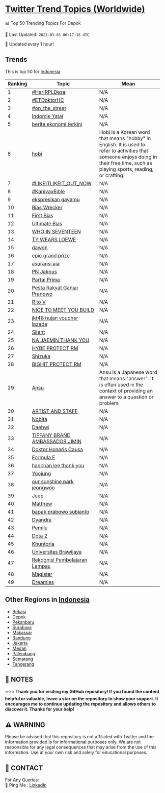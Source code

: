 [Twitter Trend Topics (Worldwide)](https://github.com/ErcinDedeoglu/Twitter-Trend-Topics)
==========


📊 Top 50 Trending Topics For Depok

📆 Last Updated: `2023-03-03 06:17:16 UTC`

🔧 Updated every 1 hour!


## Trends

This is top 50 for [Indonesia](</Indonesia>)

| Ranking | Topic | Mean |
| ------- | ------------ | ------------ |
| 1 | [#HariRPLDesa](http://twitter.com/search?q=%23HariRPLDesa) | N/A |
| 2 | [#ETDoktorHC](http://twitter.com/search?q=%23ETDoktorHC) | N/A |
| 3 | [#on_the_street](http://twitter.com/search?q=%23on_the_street) | N/A |
| 4 | [Indomie Yatai](http://twitter.com/search?q=Indomie+Yatai) | N/A |
| 5 | [berita ekonomi terkini](http://twitter.com/search?q=berita+ekonomi+terkini) | N/A |
| 6 | [hobi](http://twitter.com/search?q=hobi) | Hobi is a Korean word that means "hobby" in English. It is used to refer to activities that someone enjoys doing in their free time, such as playing sports, reading, or crafting. |
| 7 | [#LIKEITLIKEIT_OUT_NOW](http://twitter.com/search?q=%23LIKEITLIKEIT_OUT_NOW) | N/A |
| 8 | [#KanivaxBible](http://twitter.com/search?q=%23KanivaxBible) | N/A |
| 9 | [ekspresikan gayamu](http://twitter.com/search?q=ekspresikan+gayamu) | N/A |
| 10 | [Bias Wrecker](http://twitter.com/search?q=Bias+Wrecker) | N/A |
| 11 | [First Bias](http://twitter.com/search?q=First+Bias) | N/A |
| 12 | [Ultimate Bias](http://twitter.com/search?q=Ultimate+Bias) | N/A |
| 13 | [WHO IN SEVENTEEN](http://twitter.com/search?q=WHO+IN+SEVENTEEN) | N/A |
| 14 | [TY WEARS LOEWE](http://twitter.com/search?q=TY+WEARS+LOEWE) | N/A |
| 15 | [dawon](http://twitter.com/search?q=dawon) | N/A |
| 16 | [epic grand prize](http://twitter.com/search?q=epic+grand+prize) | N/A |
| 17 | [asuransi aia](http://twitter.com/search?q=asuransi+aia) | N/A |
| 18 | [PN Jakpus](http://twitter.com/search?q=PN+Jakpus) | N/A |
| 19 | [Partai Prima](http://twitter.com/search?q=Partai+Prima) | N/A |
| 20 | [Pesta Rakyat Ganjar Pranowo](http://twitter.com/search?q=Pesta+Rakyat+Ganjar+Pranowo) | N/A |
| 21 | [R to V](http://twitter.com/search?q=R+to+V) | N/A |
| 22 | [NICE TO MEET YOU BUILD](http://twitter.com/search?q=NICE+TO+MEET+YOU+BUILD) | N/A |
| 23 | [jkt48 hujan voucher lazada](http://twitter.com/search?q=jkt48+hujan+voucher+lazada) | N/A |
| 24 | [Silent](http://twitter.com/search?q=Silent) | N/A |
| 25 | [NA JAEMIN THANK YOU](http://twitter.com/search?q=NA+JAEMIN+THANK+YOU) | N/A |
| 26 | [HYBE PROTECT RM](http://twitter.com/search?q=HYBE+PROTECT+RM) | N/A |
| 27 | [Shizuka](http://twitter.com/search?q=Shizuka) | N/A |
| 28 | [BIGHIT PROTECT RM](http://twitter.com/search?q=BIGHIT+PROTECT+RM) | N/A |
| 29 | [Ansu](http://twitter.com/search?q=Ansu) | Ansu is a Japanese word that means "answer". It is often used in the context of providing an answer to a question or problem. |
| 30 | [ARTIST AND STAFF](http://twitter.com/search?q=ARTIST+AND+STAFF) | N/A |
| 31 | [Nobita](http://twitter.com/search?q=Nobita) | N/A |
| 32 | [Daehwi](http://twitter.com/search?q=Daehwi) | N/A |
| 33 | [TIFFANY BRAND AMBASSADOR JIMIN](http://twitter.com/search?q=TIFFANY+BRAND+AMBASSADOR+JIMIN) | N/A |
| 34 | [Doktor Honoris Causa](http://twitter.com/search?q=Doktor+Honoris+Causa) | N/A |
| 35 | [Formula E](http://twitter.com/search?q=Formula+E) | N/A |
| 36 | [haechan lee thank you](http://twitter.com/search?q=haechan+lee+thank+you) | N/A |
| 37 | [Yoojung](http://twitter.com/search?q=Yoojung) | N/A |
| 38 | [our sunshine park jeongwoo](http://twitter.com/search?q=our+sunshine+park+jeongwoo) | N/A |
| 39 | [Jeep](http://twitter.com/search?q=Jeep) | N/A |
| 40 | [Matthew](http://twitter.com/search?q=Matthew) | N/A |
| 41 | [bapak prabowo subianto](http://twitter.com/search?q=bapak+prabowo+subianto) | N/A |
| 42 | [Dyandra](http://twitter.com/search?q=Dyandra) | N/A |
| 43 | [Pemilu](http://twitter.com/search?q=Pemilu) | N/A |
| 44 | [Dota 2](http://twitter.com/search?q=Dota+2) | N/A |
| 45 | [Khuntoria](http://twitter.com/search?q=Khuntoria) | N/A |
| 46 | [Universitas Brawijaya](http://twitter.com/search?q=Universitas+Brawijaya) | N/A |
| 47 | [Rekognisi Pembelajaran Lampau](http://twitter.com/search?q=Rekognisi+Pembelajaran+Lampau) | N/A |
| 48 | [Magister](http://twitter.com/search?q=Magister) | N/A |
| 49 | [Dreamies](http://twitter.com/search?q=Dreamies) | N/A |



## Other Regions in [Indonesia](</Indonesia>)

* [Bekasi](</Indonesia/Bekasi.md>)
* [Depok](</Indonesia/Depok.md>)
* [Pekanbaru](</Indonesia/Pekanbaru.md>)
* [Surabaya](</Indonesia/Surabaya.md>)
* [Makassar](</Indonesia/Makassar.md>)
* [Bandung](</Indonesia/Bandung.md>)
* [Jakarta](</Indonesia/Jakarta.md>)
* [Medan](</Indonesia/Medan.md>)
* [Palembang](</Indonesia/Palembang.md>)
* [Semarang](</Indonesia/Semarang.md>)
* [Tangerang](</Indonesia/Tangerang.md>)



## 📝 NOTES

⭐⭐⭐ **Thank you for visiting my GitHub repository! If you found the content helpful or valuable, leave a star on the repository to show your support. It encourages me to continue updating the repository and allows others to discover it. Thanks for your help!**


## ⚠️ WARNING

Please be advised that this repository is not affiliated with Twitter and the information provided is for informational purposes only. We are not responsible for any legal consequences that may arise from the use of this information. Use at your own risk and solely for educational purposes.


## 📨 CONTACT

 For Any Queries:  
            🏓 Ping Me : [LinkedIn](https://www.linkedin.com/in/ercindedeoglu/)

